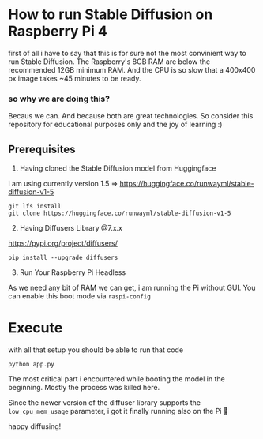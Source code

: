 # How to run Stable Diffusion on Raspberry Pi 4

first of all i have to say that this is for sure not the most convinient way to run Stable Diffusion. The Raspberry's 8GB RAM are below the recommended 12GB minimum RAM. And the CPU is so slow that a 400x400 px image takes ~45 minutes to be ready.

### so why we are doing this?

Becaus we can. And because both are great technologies. So consider this repository for educational purposes only and the joy of learning :)

## Prerequisites

1. Having cloned the Stable Diffusion model from Huggingface

i am using currently version 1.5
=> https://huggingface.co/runwayml/stable-diffusion-v1-5

```
git lfs install
git clone https://huggingface.co/runwayml/stable-diffusion-v1-5
```

2. Having Diffusers Library @7.x.x

https://pypi.org/project/diffusers/ 

```
pip install --upgrade diffusers
```

3. Run Your Raspberry Pi Headless

As we need any bit of RAM we can get, i am running the Pi without GUI. You can enable this boot mode via `raspi-config` 


# Execute

with all that setup you should be able to run that code

```
python app.py
```

The most critical part i encountered while booting the model in the beginning. Mostly the process was killed here. 

Since the newer version of the diffuser library supports the `low_cpu_mem_usage` parameter, i got it finally running also on the Pi 🥳

happy diffusing!


